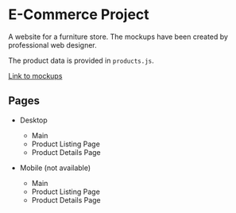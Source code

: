 # E-Commerce Project

A website for a furniture store. The mockups have been created by professional web designer.

The product data is provided in `products.js`.

[Link to mockups](https://www.figma.com/file/P6jTYHEAFjm7Dm6d0E9oMr/E_COM)

## Pages

- Desktop
    - Main
    - Product Listing Page
    - Product Details Page
    
- Mobile (not available)
    - Main
    - Product Listing Page
    - Product Details Page

